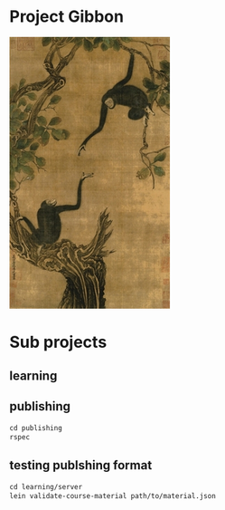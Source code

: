 # Project Gibbon

![](docs/Yi-Yuanji-Two-gibbons-in-an-oak-tree.jpg)

# Sub projects

## learning

## publishing
    cd publishing
    rspec

## testing publshing format
    cd learning/server
    lein validate-course-material path/to/material.json
